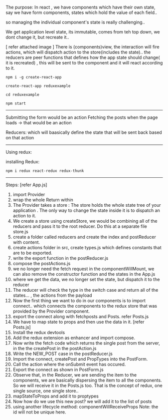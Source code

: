 The purpose:
In react , we have components which have their own state, say we have form components, states which hold the value of each field..

so managing the individual component's state is really challenging..

We get application level state, its immutable, comes from teh top down, we dont change it, but recreate it..

[ refer attached image ]
There is (components)view, the interaction will fire actions, which will dispatch action to the store(includes the state).. the reducers are peer functions that defines how the app state should change( it is recreated) , this will be sent to the component and it will react according to it.

`npm i -g create-react-app`

`create-react-app reduxexample`

`cd reduxexample`

`npm start`

---

Submitting the form would be an action
Fetching the posts when the page loads -> that would be an action

Reducers: which will baasically define the state that will be sent back based on that action

---

Using redux:

installing Redux:

`npm i redux react-redux redux-thunk`

---

Steps:
[refer App.js]

1.  import Provider
2.  wrap the whole Return within <Provider>
3.  The Provider takes a store : The store holds the whole state tree of your application . The only way to change the state inside it is to dispatch an action to it.
4.  We create a store using createStore, we would be combining all of the reducers and pass it to the root reducer. Do this at a separate file store.js
5.  create a folder called reducers and create the index and postReducer with content.
6.  create actions folder in src, create types.js which defines constants that are to be exported.
7.  write the export function in the postReducer.js
8.  compose the postActions.js
9.  we no longer need the fetch request in the componentWillMount, we can also remove the constructor function and the states in the App.js
10. where we get the data, we no longer set the state, but dispatch it to the reducer
11. The reducer will check the type in the switch case and return all of the states... , the actions from the payload
12. Now the first thing we want to do in our components is to import connect.. which connects the components to the redux store that was provided by the Provider component.
13. export the connect along with fetchposts and Posts. refer Posts.js
14. We have to map state to props and then use the data in it. [refer Posts.js]
15. Install the redux devtools
16. Add the redux extension as enhancer and import compose.
17. Now write the fetch code which returns the single post from the server, in the the createPost in the postAction.js
18. Write the NEW_POST case in the postReducer.js
19. Import the connect, createPost and PropTypes into the PostForm.
20. Call the action where the onSubmit event has occured.
21. Export the connect as shown in PostForm.js
22. Observe that, in the Reducer, we are sending the item to the components, we are basically dispersing the item to all the components. So we will receive it in the Posts.js too. That is the concept of redux, one single source, one single store..
23. mapStateToProps and add it to proptypes
24. Now how do we use this new post? we will add it to the list of posts
25. using another lifecycle method: componentWillReceiveProps
    Note: the id will not be unique here.
